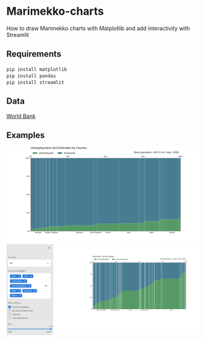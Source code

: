 # Marimekko-charts
How to draw Marimekko charts with Matplotlib and add interactivity with Streamlit 

## Requirements
`pip install matplotlib`  
`pip install pandas`  
`pip install streamlit`  

## Data
[World Bank](https://data.worldbank.org/)  
  
## Examples
![](imgs/chart.png)
![](imgs/streamlit.PNG)
